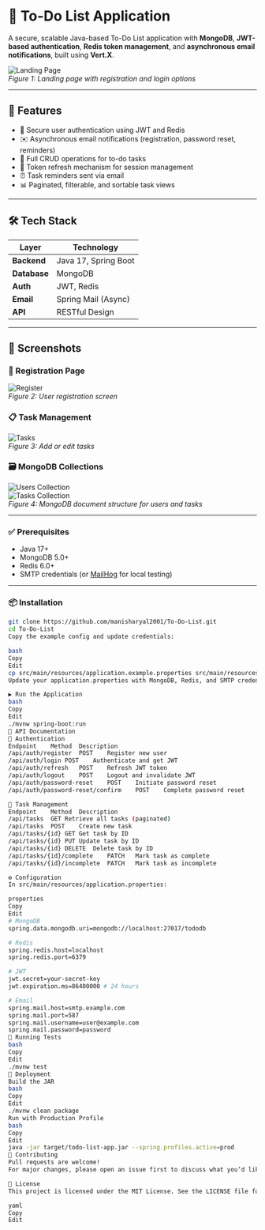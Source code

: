 # 📝 To-Do List Application

A secure, scalable Java-based To-Do List application with **MongoDB**, **JWT-based authentication**, **Redis token management**, and **asynchronous email notifications**, built using **Vert.X**.

![Landing Page](src/images/login.png)  
*Figure 1: Landing page with registration and login options*

---

## 🚀 Features

- 🔐 Secure user authentication using JWT and Redis
- ✉️ Asynchronous email notifications (registration, password reset, reminders)
- 📝 Full CRUD operations for to-do tasks
- 🔄 Token refresh mechanism for session management
- ⏰ Task reminders sent via email
- 📊 Paginated, filterable, and sortable task views

---

## 🛠 Tech Stack

| Layer         | Technology           |
|---------------|----------------------|
| **Backend**   | Java 17, Spring Boot |
| **Database**  | MongoDB              |
| **Auth**      | JWT, Redis           |
| **Email**     | Spring Mail (Async)  |
| **API**       | RESTful Design       |

---

## 📸 Screenshots

### 🔐 Registration Page
![Register](src/images/ssregister.png)  
*Figure 2: User registration screen*

### 📋 Task Management
![Tasks](src/images/sstask.png)  
*Figure 3: Add or edit tasks*

### 🗃️ MongoDB Collections
![Users Collection](src/images/mongousers.png)  
![Tasks Collection](src/images/mongotask.png)  
*Figure 4: MongoDB document structure for users and tasks*

---

### ✅ Prerequisites

- Java 17+
- MongoDB 5.0+
- Redis 6.0+
- SMTP credentials (or [MailHog](https://github.com/mailhog/MailHog) for local testing)

---

### 📦 Installation

```bash
git clone https://github.com/manisharyal2001/To-Do-List.git
cd To-Do-List
Copy the example config and update credentials:

bash
Copy
Edit
cp src/main/resources/application.example.properties src/main/resources/application.properties
Update your application.properties with MongoDB, Redis, and SMTP credentials.

▶️ Run the Application
bash
Copy
Edit
./mvnw spring-boot:run
📘 API Documentation
🔐 Authentication
Endpoint	Method	Description
/api/auth/register	POST	Register new user
/api/auth/login	POST	Authenticate and get JWT
/api/auth/refresh	POST	Refresh JWT token
/api/auth/logout	POST	Logout and invalidate JWT
/api/auth/password-reset	POST	Initiate password reset
/api/auth/password-reset/confirm	POST	Complete password reset

📝 Task Management
Endpoint	Method	Description
/api/tasks	GET	Retrieve all tasks (paginated)
/api/tasks	POST	Create new task
/api/tasks/{id}	GET	Get task by ID
/api/tasks/{id}	PUT	Update task by ID
/api/tasks/{id}	DELETE	Delete task by ID
/api/tasks/{id}/complete	PATCH	Mark task as complete
/api/tasks/{id}/incomplete	PATCH	Mark task as incomplete

⚙️ Configuration
In src/main/resources/application.properties:

properties
Copy
Edit
# MongoDB
spring.data.mongodb.uri=mongodb://localhost:27017/tododb

# Redis
spring.redis.host=localhost
spring.redis.port=6379

# JWT
jwt.secret=your-secret-key
jwt.expiration.ms=86400000 # 24 hours

# Email
spring.mail.host=smtp.example.com
spring.mail.port=587
spring.mail.username=user@example.com
spring.mail.password=password
🧪 Running Tests
bash
Copy
Edit
./mvnw test
🚀 Deployment
Build the JAR
bash
Copy
Edit
./mvnw clean package
Run with Production Profile
bash
Copy
Edit
java -jar target/todo-list-app.jar --spring.profiles.active=prod
🤝 Contributing
Pull requests are welcome!
For major changes, please open an issue first to discuss what you’d like to improve or add.

📄 License
This project is licensed under the MIT License. See the LICENSE file for details.

yaml
Copy
Edit

